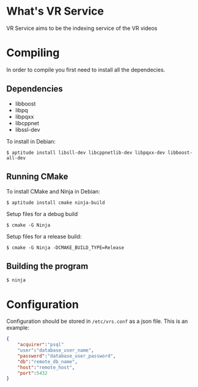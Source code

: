 # What's VR Service

VR Service aims to be the indexing service of the VR videos

# Compiling

In order to compile you first need to install all the dependecies.

## Dependencies

- libboost
- libpq
- libpqxx
- libcppnet
- libssl-dev

To install in Debian:
```
$ aptitude install libsll-dev libcppnetlib-dev libpqxx-dev libboost-all-dev 
```

## Running CMake

To install CMake and Ninja in Debian:
```
$ aptitude install cmake ninja-build
```

Setup files for a debug build
```
$ cmake -G Ninja
```

Setup files for a release build:
```
$ cmake -G Ninja -DCMAKE_BUILD_TYPE=Release
```

## Building the program

```
$ ninja
```

# Configuration

Configuration should be stored in `/etc/vrs.conf` as a json file.
This is an example:

```json
{
    "acquirer":"psql"
    "user":"database_user_name",
    "password":"database_user_password",
    "db":"remote_db_name",
    "host":"remote_host",
    "port":5432
}
```
